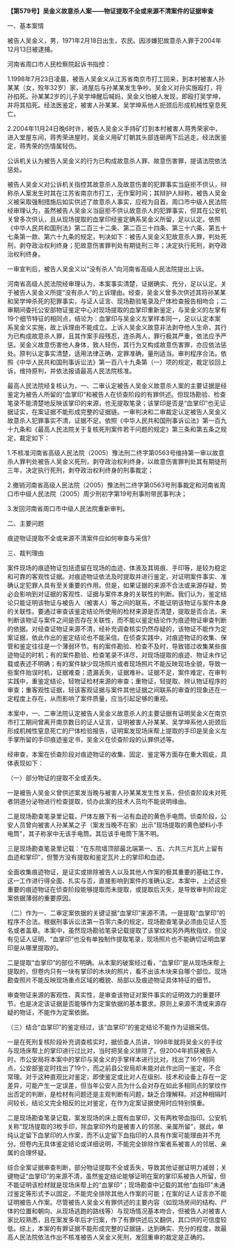 **【第579号】吴金义故意杀人案——物证提取不全或来源不清案件的证据审查**

一、基本案情

被告人吴金义，男，1971年2月18日出生，农民。因涉嫌犯故意杀人罪于2004年12月13日被逮捕。

河南省周口市人民检察院起诉书指控：

1.1998年7月23日凌晨，被告人吴金义从江苏省南京市打工回来，到本村被害人孙某某（女，殁年32岁）家，进屋后与孙某某发生争吵。吴金义对孙实施殴打，将孙掐死。孙某某2岁的儿子吴学坤醒后喊妈，吴金义怕被人发现，即殴打吴学坤，并将其掐死。经法医鉴定，被害人孙某某、吴学坤系他人扼颈后形成机械性窒息死亡。

2.2004年11月24日晚6时许，被告人吴金义手持矿灯到本村被害人蒋秀荣家中，进入堂屋东间，蒋秀荣进屋时，吴金义用矿灯朝其头部连砸两下后逃走。经法医鉴定，蒋秀荣的伤情属轻伤。

公诉机关认为被告人吴金义的行为已构成故意杀人罪、故意伤害罪，提请法院依法惩处。

被告人吴金义对公诉机关指控其故意杀人及故意伤害的犯罪事实当庭拒不供认，辩称杀人案发生时其在江苏省南京市打工，无作案时间；其辩护人辩称，被告人吴金义被采取强制措施后如实供述了故意杀人事实，应视为自首。周口市中级人民法院经审理认为，虽然被告人吴金义当庭拒不供认故意杀人的犯罪事实，但其在公安机关曾多次供认，且从现场提取的血掌印经鉴定确系吴金义所留，足以认定。依照《中华人民共和国刑法》第二百三十二条、第二百三十四条、第三十六条、第五十七条第一款、第六十九条的规定，判决如下：被告人吴金义犯故意杀人罪，判处死刑，剥夺政治权利终身；犯故意伤害罪判处有期徒刑三年；决定执行死刑，剥夺政治权利终身。

一审宣判后，被告人吴金义以“没有杀人”向河南省高级人民法院提出上诉。

河南省高级人民法院经审理认为，本案事实清楚，证据确实、充分，足以认定。关于被告人吴金义所提“没有杀人”的上诉理由。经查，吴金义曾多次供述其将孙某某和吴学坤杀死的犯罪事实，与证人证言、现场勘验笔录及尸体检查报告相吻合；二审期间委托公安部物证鉴定中心对现场提取的血掌印重新鉴定，与吴金义的左掌有19个细节特征的相同点，结论为：血掌印与吴金义左掌样本同一，足以认定本案系吴金义实施，故上诉理由不能成立。上诉人吴金义故意非法剥夺他人生命，其行为已构成故意杀人罪，且其作案手段残忍，连杀两人，罪行极其严重，依法应予严惩。吴金义故意伤害他人身体，致人轻伤，其行为又构成故意伤害罪，亦应依法惩处。原判认定事实清楚，适用法律正确，定罪准确，量刑适当。审判程序合法。依照《中华人民共和国刑事诉讼法》第一百八十九条第（一）项的规定，裁定驳回上诉，维持原判，并依法报请最高人民法院核准。

最高人民法院经复核认为，一、二审认定被告人吴金义故意杀人案的主要证据是经鉴定为被告人所留的“血掌印”和被告人在侦查阶段的有罪供述。但现场勘验、检查笔录不能清楚地反映该掌印的来源，也无提取笔录；该掌印是否是“血掌印”也无证据证实，在案证据不能形成完整的证据链。一审判决和二审裁定认定被告人吴金义故意杀人犯罪事实不清，证据不足。依照《中华人民共和国刑事诉讼法》第一百九十九条和《最高人民法院关于复核死刑案件若干问题的规定》第三条和第五条之规定，裁定如下：

1.不核准河南省高级人民法院（2005）豫法刑二终字第0563号维持第一审以故意杀人罪判处被告人吴金义死刑，剥夺政治权利终身，以故意伤害罪判处其有期徒刑三年，决定执行死刑，剥夺政治权利终身的刑事裁定；

2.撤销河南省高级人民法院（2005）豫法刑二终字第0563号刑事裁定和河南省周口市中级人民法院（2005）周少刑初字第19号刑事附带民事判决；

3.发回河南省周口市中级人民法院重新审判。

二、主要问题

痕迹物证提取不全或来源不清案件应如何审查与采信?

三、裁判理由

案件现场的痕迹物证包括遗留在现场的血迹、体液及其斑痕、手印等，是较为稳定和可靠的客观性证据。对痕迹物证依法及时提取并进行鉴定，对证明案件事实、准确认定犯罪人具有至关重要的作用。但是，如果证据的来源不合法或来源存疑，势必会影响到对证据的客观性、证据与案件本身的关联性的判断。我们认为，鉴定结论只能证明该物证与被告人（被害人）等之间的联系，不能证明该物证与案件本身的关联性。要通过审查该鉴定结论所使用的检材来源是否清楚，提取是否合法，来判断该物证与案件之间是否存在关联性，而不能以鉴定结论作为痕迹物证审查判断的依据。对经查证物证来源不清，经补充调查核实仍然存疑的，该物证不能作为定案证据，依此作出的鉴定结论也不能采信。在侦查实践中，对痕迹物证的收集、保管和鉴定往往是一个薄弱环节。有的案件勘验、检查不及时，导致错过收集某些痕迹物证的时机；有的案件勘验、检查笔录不详尽，对现场提取的痕迹、物证未作记载或表述不明确；有的案件缺少现场照片或者现场照片不能反映现场全貌，导致一些案件贻误时机，证据难查；遗漏丢失，证据难补。证据不足，案件难定，在审判实践中，重鉴定结论，轻物证检材来源的审查；重物证，轻提取、辨认物证程序的审查；重客观性证据，轻该客观证据与案件其他证据之间联系的审查的现象还在一定程度上存在，从而影响了案件质量，应当引起足够的重视。

本案中，一、二审法院认定被告人吴金义故意杀人的主要证据有证明吴金义在南京市打工期间曾离开南京数日的证人证言，证明被害人孙某某、吴学坤系他人扼颈后形成机械性窒息死亡的尸体检验报告，证明案发现场床帮上提取的手印是吴金义左手掌所留的手印痕迹鉴定书，吴金义在侦查阶段的认罪供述等。

经审查，本案在侦查阶段对痕迹物证的收集、固定、鉴定等方面存在重大瑕疵，具体表现如下：

（一）部分物证的提取不全或丢失。

一是被告人吴金义曾供述案发当晚与被害人孙某某发生性关系，但侦查阶段未对死者阴道分泌物进行检查提取，侦办此案的技术人员均不能说明缘由。

二是现场勘查笔录里记载，尸体左腋下有一沾有血迹的黄色手电筒。侦查阶段，公安人员曾向被害人孙某某之子（案发当晚不在家）出示“现场提取的黄色塑料小手电筒”，其子称家中无该手电筒。其后该手电筒下落不明。

三是现场勘查笔录里记载：“在东院墙顶部最北端第一、五、六共三片瓦片上留有血迹和掌印”，但警方没有提取和鉴定瓦片上的掌印和血迹。

全面收集痕迹物证，是证实或排除被告人以及其他人作案的极其重要的基础工作，这一工作进行得全面、扎实与否，直接影响到案件的准确认定。本案中，上述这些重要的痕迹物证在侦查阶段能够提取而未提取，或提取后灭失，是导致审判阶段定案依据薄弱的重要原因。

（二）作为一、二审定案依据的关键证据“血掌印”来源不清。一是提取“血掌印”的程序不合法。根据刑事诉讼法第一百零六条的规定，现场勘查笔录必须由见证人签名或者盖章。本案中，虽然现场勘验笔录记载提取了该掌纹和另外两枚指纹，但没有见证人证明，“血掌印”也没有单独制作提取笔录，现场照片也不能确切证明血掌印是从哪里提取的。

二是提取“血掌印”的部位不明确。从本案的破案经过看，“血掌印”是从现场床帮上提取的，但卷内只有一块有掌印的木块的照片，看不出该木块来自哪个部位。现场勘查照片不能反映现场重点区域的概貌、局部以及痕迹物证具体特征的细节。

审查物证来源的客观性、真实性，是审查该物证对案件事实的证明效力的重要环节，也是决定该证据是否能够作为定案依据的基本要求。原则上来源不清或来源存疑的物证，不能作为定案依据。

（三）结合“血掌印”的鉴定经过，该“血掌印”的鉴定结论不能作为证据采信。

一是在死刑复核阶段补充调查核实时，据侦查人员讲，1998年就将吴金义的手纹与现场床帮上的掌印进行过比对，当时把吴金义排除了。但2004年抓获被告人时，市公安局将本案中的掌印与吴金义的手掌样本进行比对，找出了16个相同点，公安部鉴定时找出了19个，而之前县公安局却未能对此作出同一鉴定，不合常理。对于这种直观比对鉴定，即使鉴定或比对人在级别、技术和设备上存在一定差异，可能产生一定误差，但当年公安人员为什么会对存在如此多相同点的掌纹作出否定的判断，是检材有问题还是主观判断有问题，缺乏合理解释。对这种相隔时间较长，结论又完全相反的比对鉴定，在作为定案证据使用时应特别慎重。

二是现场勘查笔录记载，案发现场的床上既有血掌印，又有两枚带血指印。公安机关称“现场提取的3枚手印，除血掌印外均是被害人的邻居、亲属所留”，据此，单纯认定留下血掌印的人作案，而不认定留下血指印的人具有作案可能理由并不充分。但卷内无具体鉴定结论或详细说明，不能完全排除作案者系被害人的邻居、亲属的合理怀疑。

综合全案证据审查判断，部分物证提取不全或丢失，导致其他证据证明力减弱；关键物证“血掌印”的来源不清，虽然鉴定结论能够证明在案的掌印系被告人所留，但不能证明该检材就是现场床帮上的“血掌印”；现场勘查中记载的其他“血指印”未通过鉴定等形式予以固定，不能完全排除其他人作案的可能；在案的证人证言亦不能证明被告人作案。尽管被告人吴金义有罪供述的主要内容（如现场房间的结构、尸体的位置和朝向、从现场逃跑的路线等）与现场情况基本吻合，但被告人对被害人家比较熟悉，且在案发多年后才归案，作了有罪供述后又翻供，其口供的可信度较低。综上，本案的有罪证据不能形成完整的证据链，达到确实、充分的程度，故最高人民法院依法作出不核准被告人吴金义死刑，发回重审的裁定是正确的。